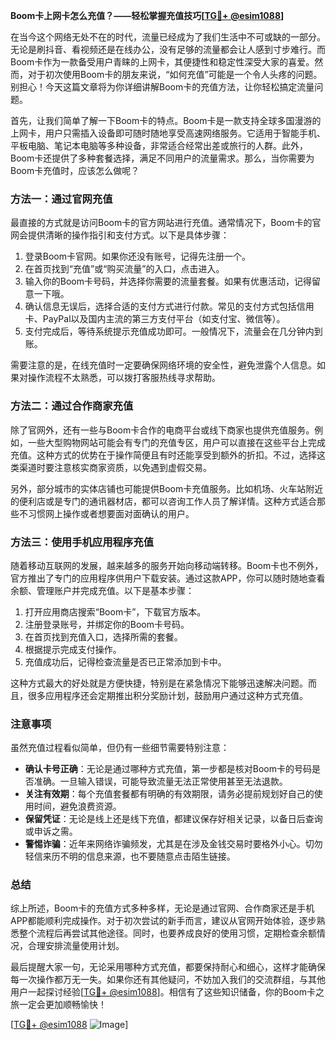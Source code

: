 **Boom卡上网卡怎么充值？——轻松掌握充值技巧[[TG💪+ @esim1088](https://t.me/s/esim1088)]**

在当今这个网络无处不在的时代，流量已经成为了我们生活中不可或缺的一部分。无论是刷抖音、看视频还是在线办公，没有足够的流量都会让人感到寸步难行。而Boom卡作为一款备受用户青睐的上网卡，其便捷性和稳定性深受大家的喜爱。然而，对于初次使用Boom卡的朋友来说，“如何充值”可能是一个令人头疼的问题。别担心！今天这篇文章将为你详细讲解Boom卡的充值方法，让你轻松搞定流量问题。

首先，让我们简单了解一下Boom卡的特点。Boom卡是一款支持全球多国漫游的上网卡，用户只需插入设备即可随时随地享受高速网络服务。它适用于智能手机、平板电脑、笔记本电脑等多种设备，非常适合经常出差或旅行的人群。此外，Boom卡还提供了多种套餐选择，满足不同用户的流量需求。那么，当你需要为Boom卡充值时，应该怎么做呢？

### 方法一：通过官网充值

最直接的方式就是访问Boom卡的官方网站进行充值。通常情况下，Boom卡的官网会提供清晰的操作指引和支付方式。以下是具体步骤：

1. 登录Boom卡官网。如果你还没有账号，记得先注册一个。
2. 在首页找到“充值”或“购买流量”的入口，点击进入。
3. 输入你的Boom卡号码，并选择你需要的流量套餐。如果有优惠活动，记得留意一下哦。
4. 确认信息无误后，选择合适的支付方式进行付款。常见的支付方式包括信用卡、PayPal以及国内主流的第三方支付平台（如支付宝、微信等）。
5. 支付完成后，等待系统提示充值成功即可。一般情况下，流量会在几分钟内到账。

需要注意的是，在线充值时一定要确保网络环境的安全性，避免泄露个人信息。如果对操作流程不太熟悉，可以拨打客服热线寻求帮助。

### 方法二：通过合作商家充值

除了官网外，还有一些与Boom卡合作的电商平台或线下商家也提供充值服务。例如，一些大型购物网站可能会有专门的充值专区，用户可以直接在这些平台上完成充值。这种方式的优势在于操作简便且有时还能享受到额外的折扣。不过，选择这类渠道时要注意核实商家资质，以免遇到虚假交易。

另外，部分城市的实体店铺也可能提供Boom卡充值服务。比如机场、火车站附近的便利店或是专门的通讯器材店，都可以咨询工作人员了解详情。这种方式适合那些不习惯网上操作或者想要面对面确认的用户。

### 方法三：使用手机应用程序充值

随着移动互联网的发展，越来越多的服务开始向移动端转移。Boom卡也不例外，官方推出了专门的应用程序供用户下载安装。通过这款APP，你可以随时随地查看余额、管理账户并完成充值。以下是基本步骤：

1. 打开应用商店搜索“Boom卡”，下载官方版本。
2. 注册登录账号，并绑定你的Boom卡号码。
3. 在首页找到充值入口，选择所需的套餐。
4. 根据提示完成支付操作。
5. 充值成功后，记得检查流量是否已正常添加到卡中。

这种方式最大的好处就是方便快捷，特别是在紧急情况下能够迅速解决问题。而且，很多应用程序还会定期推出积分奖励计划，鼓励用户通过这种方式充值。

### 注意事项

虽然充值过程看似简单，但仍有一些细节需要特别注意：

- **确认卡号正确**：无论是通过哪种方式充值，第一步都是核对Boom卡的号码是否准确。一旦输入错误，可能导致流量无法正常使用甚至无法退款。
- **关注有效期**：每个充值套餐都有明确的有效期限，请务必提前规划好自己的使用时间，避免浪费资源。
- **保留凭证**：无论是线上还是线下充值，都建议保存好相关记录，以备日后查询或申诉之需。
- **警惕诈骗**：近年来网络诈骗频发，尤其是在涉及金钱交易时要格外小心。切勿轻信来历不明的信息来源，也不要随意点击陌生链接。

### 总结

综上所述，Boom卡的充值方式多种多样，无论是通过官网、合作商家还是手机APP都能顺利完成操作。对于初次尝试的新手而言，建议从官网开始体验，逐步熟悉整个流程后再尝试其他途径。同时，也要养成良好的使用习惯，定期检查余额情况，合理安排流量使用计划。

最后提醒大家一句，无论采用哪种方式充值，都要保持耐心和细心，这样才能确保每一次操作都万无一失。如果你还有其他疑问，不妨加入我们的交流群组，与其他用户一起探讨经验[[TG💪+ @esim1088](https://t.me/s/esim1088)]。相信有了这些知识储备，你的Boom卡之旅一定会更加顺畅愉快！

[[TG💪+ @esim1088](https://t.me/s/esim1088) ![Image](https://i.postimg.cc/4NQfJmqS/Snipaste-2025-05-13-00-14-12.png)]